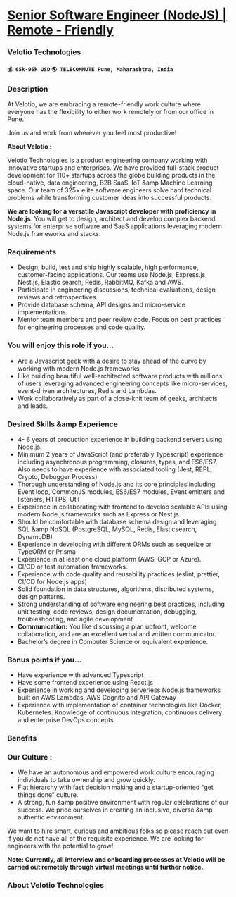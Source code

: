 # [Senior Software Engineer (NodeJS) | Remote - Friendly](https://www.remotewlb.com/apply/senior-software-engineer-nodejs-remote-friendly)  
### Velotio Technologies  
#### `💰 65k-95k USD` `🌎 TELECOMMUTE Pune, Maharashtra, India`  

### **Description**

At Velotio, we are embracing a remote-friendly work culture where everyone has the flexibility to either work remotely or from our office in Pune.

Join us and work from wherever you feel most productive!

 **About Velotio :**

Velotio Technologies is a product engineering company working with innovative startups and enterprises. We have provided full-stack product development for 110+ startups across the globe building products in the cloud-native, data engineering, B2B SaaS, IoT &amp Machine Learning space. Our team of 325+ elite software engineers solve hard technical problems while transforming customer ideas into successful products.

 **We are looking for a versatile Javascript developer with proficiency in Node.js**. You will get to design, architect and develop complex backend systems for enterprise software and SaaS applications leveraging modern Node.js frameworks and stacks.

###  **Requirements**

  * Design, build, test and ship highly scalable, high performance, customer-facing applications. Our teams use Node.js, Express.js, Nest.js, Elastic search, Redis, RabbitMQ, Kafka and AWS.
  * Participate in engineering discussions, technical evaluations, design reviews and retrospectives.
  * Provide database schema, API designs and micro-service implementations.
  * Mentor team members and peer review code. Focus on best practices for engineering processes and code quality.

### You will enjoy this role if you...

  * Are a Javascript geek with a desire to stay ahead of the curve by working with modern Node.js frameworks.
  * Like building beautiful well-architected software products with millions of users leveraging advanced engineering concepts like micro-services, event-driven architectures, Redis and Lambdas.
  * Work collaboratively as part of a close-knit team of geeks, architects and leads.

### Desired Skills &amp Experience

  * 4- 6 years of production experience in building backend servers using Node.js.
  * Minimum 2 years of JavaScript (and preferably Typescript) experience including asynchronous programming, closures, types, and ES6/ES7. Also needs to have experience with associated tooling (Jest, REPL, Crypto, Debugger Process)
  * Thorough understanding of Node.js and its core principles including Event loop, CommonJS modules, ES6/ES7 modules, Event emitters and listeners, HTTPS, Util
  * Experience in collaborating with frontend to develop scalable APIs using modern Node.js frameworks such as Express or Nest.js.
  * Should be comfortable with database schema design and leveraging SQL &amp NoSQL (PostgreSQL, MySQL, Redis, Elasticsearch, DynamoDB)
  * Experience in developing with different ORMs such as sequelize or TypeORM or Prisma
  * Experience in at least one cloud platform (AWS, GCP or Azure).
  * CI/CD or test automation frameworks.
  * Experience with code quality and reusability practices (eslint, prettier, CI/CD for Node.js apps)
  * Solid foundation in data structures, algorithms, distributed systems, design patterns.
  * Strong understanding of software engineering best practices, including unit testing, code reviews, design documentation, debugging, troubleshooting, and agile development
  * **Communication:** You like discussing a plan upfront, welcome collaboration, and are an excellent verbal and written communicator.
  * Bachelor’s degree in Computer Science or equivalent experience.

### Bonus points if you...

  * Have experience with advanced Typescript
  * Have some frontend experience using React.js
  * Experience in working and developing serverless Node.js frameworks built on AWS Lambdas, AWS Cognito and API Gateway
  * Experience with implementation of container technologies like Docker, Kubernetes. Knowledge of continuous integration, continuous delivery and enterprise DevOps concepts

### **Benefits**

###  **Our Culture** :

  * We have an autonomous and empowered work culture encouraging individuals to take ownership and grow quickly.
  * Flat hierarchy with fast decision making and a startup-oriented “get things done” culture.
  * A strong, fun &amp positive environment with regular celebrations of our success. We pride ourselves in creating an inclusive, diverse &amp authentic environment.

We want to hire smart, curious and ambitious folks so please reach out even if you do not have all of the requisite experience. We are looking for engineers with the potential to grow!

 **Note: Currently, all interview and onboarding processes at Velotio will be carried out remotely through virtual meetings until further notice.**

###  **About Velotio Technologies**

